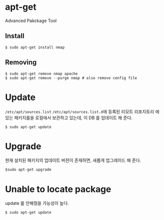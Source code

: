 # apt-get

Advanced Pakckage Tool

## Install

```
$ sudo apt-get install nmap
```

## Removing

```
$ sudo apt-get remove nmap apache
$ sudo apt-get remove --purge nmap # also remove config file
```

# Update

`/etc/apt/sources.list` `/etc/apt/sources.list.d`에 등록된 리모트 리포지토리 에 있는 패키지를을 로컬에서 보관하고 있는데, 이 DB 를 업데이트 해 준다.

```
$ sudo apt-get update
```

# Upgrade

현재 설치된 패키지의 업데이트 버젼이 존재하면, 새롭게 업그레이드 해 준다.

```
$sudo apt-get upgrade
```

# Unable to locate package 

update 를 안해줬을 가능성이 높다.

```
$ sudo apt-get update
```